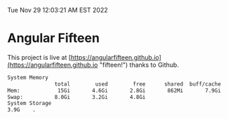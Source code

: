 Tue Nov 29 12:03:21 AM EST 2022

# Angular Fifteen


This project is live at [https://angularfifteen.github.io](https://angularfifteen.github.io "fifteen!") thanks to Github.

```bash
System Memory
               total        used        free      shared  buff/cache   available
Mem:            15Gi       4.6Gi       2.8Gi       862Mi       7.9Gi       9.5Gi
Swap:          8.0Gi       3.2Gi       4.8Gi
System Storage
3.9G	.
```
```bash
